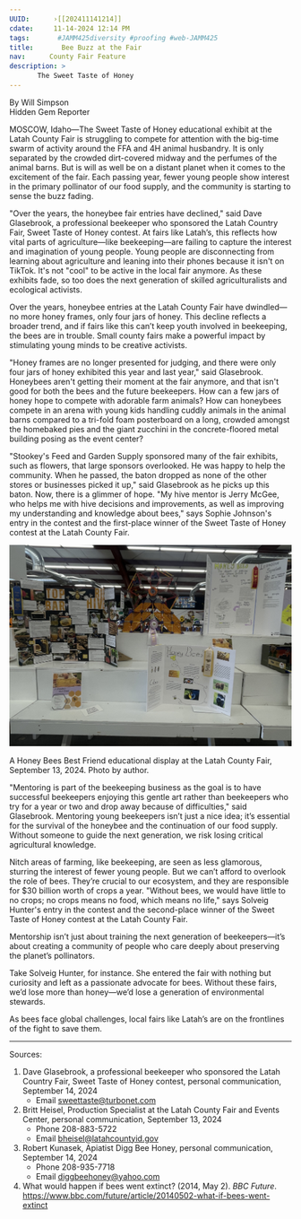 ```yaml
---
UUID:      ›[[202411141214]] 
cdate:     11-14-2024 12:14 PM
tags:       #JAMM425diversity #proofing #web-JAMM425
title:       Bee Buzz at the Fair  
nav:      County Fair Feature
description: >
       The Sweet Taste of Honey
---
```

By Will Simpson  
Hidden Gem Reporter

MOSCOW, Idaho—The Sweet Taste of Honey educational exhibit at the Latah County Fair is struggling to compete for attention with the big-time swarm of activity around the  FFA and 4H animal husbandry. It is only separated by the crowded dirt-covered midway and the perfumes of the animal barns. But is will as well be on a distant planet when it comes to the excitement of the fair. Each passing year, fewer young people show interest in the primary pollinator of our food supply, and the community is starting to sense the buzz fading.

"Over the years, the honeybee fair entries have declined," said Dave Glasebrook, a professional beekeeper who sponsored the Latah Country Fair, Sweet Taste of Honey contest. At fairs like Latah’s, this reflects how vital parts of agriculture—like beekeeping—are failing to capture the interest and imagination of young people. Young people are disconnecting from learning about agriculture and leaning into their phones because it isn't on TikTok. It's not "cool" to be active in the local fair anymore. As these exhibits fade, so too does the next generation of skilled agriculturalists and ecological activists.

Over the years, honeybee entries at the Latah County Fair have dwindled—no more honey frames, only four jars of honey. This decline reflects a broader trend, and if fairs like this can’t keep youth involved in beekeeping, the bees are in trouble. Small county fairs make a powerful impact by stimulating young minds to be creative activists.

"Honey frames are no longer presented for judging, and there were only four jars of honey exhibited this year and last year," said Glasebrook. Honeybees aren't getting their moment at the fair anymore, and that isn't good for both the bees and the future beekeepers. How can a few jars of honey hope to compete with adorable farm animals? How can honeybees compete in an arena with young kids handling cuddly animals in the animal barns compared to a tri-fold foam posterboard on a long, crowded amongst the homebaked pies and the giant zucchini in the concrete-floored metal building posing as the event center?  

"Stookey's Feed and Garden Supply sponsored many of the fair exhibits, such as flowers, that large sponsors overlooked. He was happy to help the community. When he passed, the baton dropped as none of the other stores or businesses picked it up," said Glasebrook as he picks up this baton. Now, there is a glimmer of hope. "My hive mentor is Jerry McGee, who helps me with hive decisions and improvements, as well as improving my understanding and knowledge about bees," says Sophie Johnson's entry in the contest and the first-place winner of the Sweet Taste of Honey contest at the Latah County Fair.

![](media/bees.jpg)

A Honey Bees Best Friend educational display at the Latah County Fair, September 13, 2024. Photo by author.

"Mentoring is part of the beekeeping business as the goal is to have successful beekeepers enjoying this gentle art rather than beekeepers who try for a year or two and drop away because of difficulties," said Glasebrook. Mentoring young beekeepers isn’t just a nice idea; it’s essential for the survival of the honeybee and the continuation of our food supply. Without someone to guide the next generation, we risk losing critical agricultural knowledge.

Nitch areas of farming, like beekeeping, are seen as less glamorous, sturring the interest of fewer young people. But we can’t afford to overlook the role of bees. They’re crucial to our ecosystem, and they are responsible for $30 billion worth of crops a year. "Without bees, we would have little to no crops; no crops means no food, which means no life," says Solveig Hunter's entry in the contest and the second-place winner of the Sweet Taste of Honey contest at the Latah County Fair.

Mentorship isn’t just about training the next generation of beekeepers—it’s about creating a community of people who care deeply about preserving the planet’s pollinators.

Take Solveig Hunter, for instance. She entered the fair with nothing but curiosity and left as a passionate advocate for bees. Without these fairs, we’d lose more than honey—we’d lose a generation of environmental stewards.

As bees face global challenges, local fairs like Latah’s are on the frontlines of the fight to save them.

---
Sources:
1. Dave Glasebrook, a professional beekeeper who sponsored the Latah Country Fair, Sweet Taste of Honey contest, personal communication, September 14, 2024
   - Email sweettaste@turbonet.com
2. Britt Heisel, Production Specialist at the Latah County Fair and Events Center, personal communication, September 13, 2024
   - Phone 208-883-5722
   - Email bheisel@latahcountyid.gov
3. Robert Kunasek, Apiatist Digg Bee Honey, personal communication, September 14, 2024
   - Phone 208-935-7718
   - Email diggbeehoney@yahoo.com
4. What would happen if bees went extinct? (2014, May 2). *BBC Future*. 
   https://www.bbc.com/future/article/20140502-what-if-bees-went-extinct 
